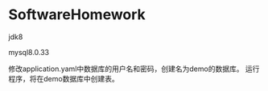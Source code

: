 # SoftwareHomework

jdk8

mysql8.0.33

修改application.yaml中数据库的用户名和密码，创建名为demo的数据库。
运行程序，将在demo数据库中创建表。